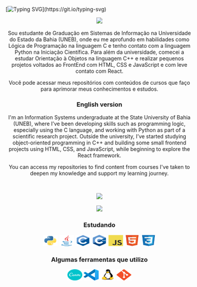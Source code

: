 [![Typing SVG](https://readme-typing-svg.demolab.com?font=Lobster&size=40&duration=3000&pause=2000&color=FFFFFF&background=00028D8D&center=true&vCenter=true&width=1080&height=100&lines=Ol%C3%A1!;Sou+Sophia+Lima+!)](https://git.io/typing-svg)

<p align="center">
  <img src="https://user-images.githubusercontent.com/74038190/221352975-94759904-aa4c-4032-a8ab-b546efb9c478.gif" width="400">
</p>

<p align="center">
Sou estudante de Graduação em Sistemas de Informação na Universidade do Estado da Bahia (UNEB), onde eu me aprofundo em habilidades como Lógica de Programação na linguagem C e tenho contato com a linguagem Python na Iniciação Científica. Para além da universidade, comecei a estudar Orientação à Objetos na linguagem C++ e realizar pequenos projetos voltados ao FrontEnd com HTML, CSS e JavaScript e com leve contato com React.
</p>

<p align="center">
Você pode acessar meus repositórios com conteúdos de cursos que faço para aprimorar meus conhecimentos e estudos.
</p>

### <p align="center"> English version </p>

<p align="center">
I'm an Information Systems undergraduate at the State University of Bahia (UNEB), where I’ve been developing skills such as programming logic, especially using the C language, and working with Python as part of a scientific research project. Outside the university, I’ve started studying object-oriented programming in C++ and building some small frontend projects using HTML, CSS, and JavaScript, while beginning to explore the React framework.
</p>

<p align="center">
  You can access my repositories to find content from courses I've taken to deepen my knowledge and support my learning journey.
</p>

<br>

<p align="center">
   <img src="https://github-readme-stats.vercel.app/api?username=sophialsts&theme=transparent&show_icons=true&hide_border=false&count_private=false)">
</p>

<p align="center">
    <img src="https://github-readme-stats.vercel.app/api/top-langs/?username=sophialsts&layout=compact&theme=transparent"(https://github.com/anuraghazra/github-readme-stats)>
</p>

### <p align="center"> Estudando </p>

<p align="center">
    <img alt="gitBadge" height="30" width="40" src="https://raw.githubusercontent.com/devicons/devicon/master/icons/python/python-original.svg">
    <img alt="gitBadge" height="30" width="40" src="https://raw.githubusercontent.com/devicons/devicon/master/icons/java/java-original.svg">
    <img alt="gitBadge" height="30" width="40" src="https://raw.githubusercontent.com/devicons/devicon/master/icons/c/c-original.svg">
    <img alt="gitBadge" height="30" width="40" src="https://raw.githubusercontent.com/devicons/devicon/master/icons/cplusplus/cplusplus-original.svg">
    <img alt="gitBadge" height="30" width="40" src="https://raw.githubusercontent.com/devicons/devicon/master/icons/javascript/javascript-original.svg">
    <img alt="gitBadge" height="30" width="40" src="https://raw.githubusercontent.com/devicons/devicon/master/icons/html5/html5-original.svg">
    <img alt="gitBadge" height="30" width="40" src="https://raw.githubusercontent.com/devicons/devicon/master/icons/css3/css3-original.svg">
</p>

### <p align="center"> Algumas ferramentas que utilizo </p>

<p align="center"> 
    <img alt="gitBadge" height="30" width="40" src="https://raw.githubusercontent.com/devicons/devicon/master/icons/canva/canva-original.svg">
    <img alt="gitBadge" height="30" width="40" src="https://raw.githubusercontent.com/devicons/devicon/master/icons/vscode/vscode-original.svg">
    <img alt="gitBadge" height="30" width="40" src="https://raw.githubusercontent.com/devicons/devicon/master/icons/linux/linux-original.svg">
    <img alt="gitBadge" height="30" width="40" src="https://raw.githubusercontent.com/devicons/devicon/master/icons/git/git-original.svg">
</p>

